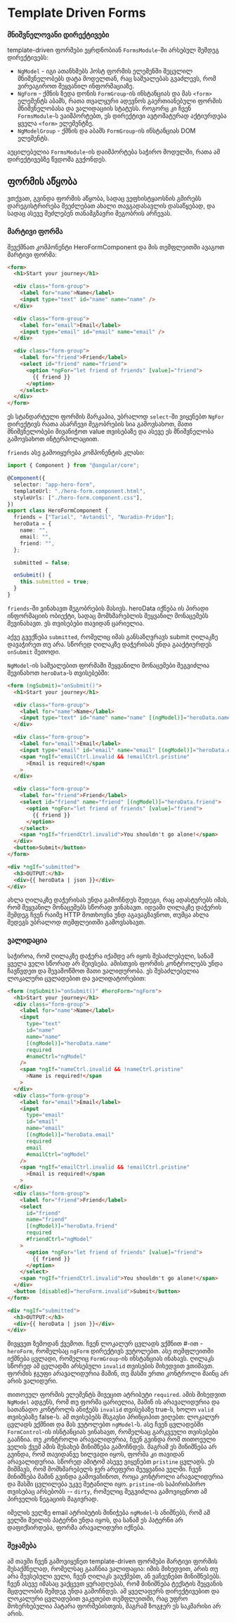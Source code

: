 # Template Driven Forms

### მნიშვნელოვანი დირექტივები

template-driven ფორმები ეყრდნობიან `FormsModule`-ში არსებულ შემდეგ დირექტივებს:

- `NgModel` - იგი ათანხმებს ჰოსტ ფორმის ელემენში შეცვლილ მნიშვნელობებს დატა მოდელთან, რაც საშუალებას გვაძლევს, რომ ვირეაგიროთ შეყვანილ ინფორმაციაზე.
- `NgForm` - ქმნის ზედა დონის `FormGroup`-ის ინსტანციას და მას `<form>` ელემენტს აბამს, რათა თვალყური ადევნოს გაერთიანებული ფორმის მნიშვნელობასა და ვალიდაციის სტატუსს. როგორც კი ჩვენ `FormsModule`-ს ვაიმპორტებთ, ეს დირექტივი ავტომატურად აქტიურდება ყველა `<form>` ელემენტზე.
- `NgModelGroup` - ქმნის და აბამს `FormGroup`-ის ინსტანციას DOM ელემენტს.

აუცილებელია `FormsModule`-ის დაიმპორტება საჭირო მოდულში, რათა ამ დირექტივებზე წვდომა გვქონდეს.

## ფორმის აწყობა

ვთქვათ, გვინდა ფორმის აწყობა, სადაც ვეფხისტყაოსნის გმირებს
დარეგისტრირება შეეძლებათ ახალი თავგადასავლის დასაწყებად,
და სადაც ასევე შეძლებენ თანამგზავრი მეგობრის არჩევას.

### მარტივი ფორმა

შევქმნათ კომპონენტი HeroFormComponent და მის თემფლეითში ავაგოთ მარტივი ფორმა:

```html
<form>
  <h1>Start your journey</h1>

  <div class="form-group">
    <label for="name">Name</label>
    <input type="text" id="name" name="name" />
  </div>

  <div class="form-group">
    <label for="email">Email</label>
    <input type="email" id="email" name="email" />
  </div>

  <div class="form-group">
    <label for="friend">Friend</label>
    <select id="friend" name="friend">
      <option *ngFor="let friend of friends" [value]="friend">
        {{ friend }}
      </option>
    </select>
  </div>
</form>
```

ეს სტანდარტული ფორმის მარკაპია, უბრალოდ `select`-ში ვიყენებთ
`NgFor` დირექტივს რათა ასარჩევი მეგობრების სია გამოვსახოთ,
მათი მნიშვნელობები მივანიჭოთ value თვისებაზე და ასევე ეს
მნიშვნელობა გამოვსახოთ ინტერპოლაციით.

`friends` ასე გამოიყურება კომპონენტის კლასი:

```ts
import { Component } from "@angular/core";

@Component({
  selector: "app-hero-form",
  templateUrl: "./hero-form.component.html",
  styleUrls: ["./hero-form.component.css"],
})
export class HeroFormComponent {
  friends = ["Tariel", "Avtandil", "Nuradin-Pridon"];
  heroData = {
    name: "",
    email: "",
    friend: "",
  };

  submitted = false;

  onSubmit() {
    this.submitted = true;
  }
}
```

`friends`-ში ვინახავთ მეგობრების მასივს. heroData იქნება ის
პირადი ინფორმაციის ობიექტი, სადაც მომხმარებლის შეყვანილ მონაცემებს
შევინახავთ. ეს თვისებები თავიდან ცარიელია.

აქვე გვექნება `submitted`, რომელიც იმას განსაზღვრავს submit ღილაკზე
დავაჭირეთ თუ არა. სწორედ ღილაკზე დაჭერისას უნდა გააქტიურდეს `onSubmit` მეთოდი.

`NgModel`-ის საშუალებით ფორმაში შეყვანილი მონაცემები შეგვიძლია შევინახოთ
`heroData`-ს თვისებებში:

```html
<form (ngSubmit)="onSubmit()">
  <h1>Start your journey</h1>

  <div class="form-group">
    <label for="name">Name</label>
    <input type="text" id="name" name="name" [(ngModel)]="heroData.name" />
  </div>

  <div class="form-group">
    <label for="email">Email</label>
    <input type="email" id="email" name="email" [(ngModel)]="heroData.email" />
    <span *ngIf="emailCtrl.invalid && !emailCtrl.pristine"
      >Email is required!</span
    >
  </div>

  <div class="form-group">
    <label for="friend">Friend</label>
    <select id="friend" name="friend" [(ngModel)]="heroData.friend">
      <option *ngFor="let friend of friends" [value]="friend">
        {{ friend }}
      </option>
    </select>
    <span *ngIf="friendCtrl.invalid">You shouldn't go alone!</span>
  </div>
  <button>Submit</button>
</form>

<div *ngIf="submitted">
  <h3>OUTPUT:</h3>
  <div>{{ heroData | json }}</div>
</div>
```

ახლა ღილაკზე დაჭერისას უნდა გამოჩნდეს შედეგი, რაც ადასტურებს იმას, რომ
შეყვანილ მონაცემებს სწორად ვინახავთ. იდეაში ღილაკზე დაჭერის შემდეგ
ჩვენ რაიმე HTTP მოთხოვნა უნდ აგავაგზავნოთ, თუმცა ახლა შედეგს უბრალოდ
თემფლეითში გამოვსახავთ.

### ვალიდაცია

საჭიროა, რომ ღილაკზე დაჭერა იქამდე არ იყოს შესაძლებელი, სანამ ყველა ველი სწორად
არ შეივსება. ამისთვის ფორმის კონტროლებს უნდა ჩავწვდეთ და შევამოწმოთ მათი ვალიდურობა.
ეს შესაძლებელია ლოკალური ცვლადებით და ვალიდატორებით:

```html
<form (ngSubmit)="onSubmit()" #heroForm="ngForm">
  <h1>Start your journey</h1>
  <div class="form-group">
    <label for="name">Name</label>
    <input
      type="text"
      id="name"
      name="name"
      [(ngModel)]="heroData.name"
      required
      #nameCtrl="ngModel"
    />
    <span *ngIf="nameCtrl.invalid && !nameCtrl.pristine"
      >Name is required!</span
    >
  </div>
  <div class="form-group">
    <label for="email">Email</label>
    <input
      type="email"
      id="email"
      name="email"
      [(ngModel)]="heroData.email"
      required
      email
      #emailCtrl="ngModel"
    />
    <span *ngIf="emailCtrl.invalid && !emailCtrl.pristine"
      >Email is required!</span
    >
  </div>
  <div class="form-group">
    <label for="friend">Friend</label>
    <select
      id="friend"
      name="friend"
      [(ngModel)]="heroData.friend"
      required
      #friendCtrl="ngModel"
    >
      <option *ngFor="let friend of friends" [value]="friend">
        {{ friend }}
      </option>
    </select>
    <span *ngIf="friendCtrl.invalid">You shouldn't go alone!</span>
  </div>
  <button [disabled]="heroForm.invalid">Submit</button>
</form>

<div *ngIf="submitted">
  <h3>OUTPUT:</h3>
  <div>{{ heroData | json }}</div>
</div>
```

მივყვეთ ზემოდან ქვემოთ. ჩვენ ლოკალურ ცვლადს ვქმნით #-ით - `heroForm`, რომელსაც
`ngForm` დირექტივს ვუტოლებთ. ასე თემფლეითში იქმნება ცვლადი, რომელიც `FormGroup`-ის
ინსტანციას ინახავს. ღილაკს სწორედ ამ ცვლადში არსებული `invalid` თვისების მიხედვით
ვთიშავთ. ფორმის ჯგუფი არავალიდურია მაშინ, თუ მასში ერთი კონტროლი მაინც არ არის ვალიდური.

თითოეულ ფორმის ელემენტს მივეცით ატრიბუტი `required`. ამის მიხედვით `NgModel` ადგენს,
რომ თუ ფორმა ცარიელია, მაშინ ის არავალიდურია და სათანადო კონტროლს ანიჭებს `invalid`
თვისებაზე true-ს, ხოლო `valid` თვისებაზე false-ს. ამ თვისებებს მსგავსი პრინციპით ვიღებთ:
ლოკალურ ცვლადს ვქმნით და მას ვუტოლებთ `ngModel`-ს. ასე ჩვენ ცვლადებში `FormControl`-ის
ისნტანციას ვინახავთ, რომელსაც გარკვეული თვისებები გააჩნია. თუ კონტროლი არავალიდურია, ჩვენ
გვინდა რომ თითოეული ველის ქვეშ ამის შესახებ მინიშნება გამოჩნდეს. მაგრამ ეს მინიშნება არ გვინდა,
რომ თავიდანვე ხილვადი იყოს, ფორმა კი თავიდან არავალიდურია. სწორედ ამიტომ ასევე ვიყენებთ
`pristine` ცვლადს. ეს მიშმავს, რომ მომხმარებელს ჯერ არეფერი შეუყვანია ველში. ჩვენ
მინიშნება მაშინ გვინდა გამოვაჩინოთ, როცა კონტროლი არავალიდურია და მასში ცვლილება
უკვე შეტანილი იყო. `pristine`-ის საპირისპირო თვისებაც არსებობს -- `dirty`, რომელიც შეგვიძლია
გამოვიყენოთ ამ პირველის ნეგაციის მაგივრად.

იმელის ველზე email ატრიბუტის მინიჭება `ngModel`-ს ანიშნებს, რომ ამ ველში მეილის პატერნი უნდა იყოს,
და სანამ ეს პატერნი არ დაფიქსირდება, ფორმა არავალიდური იქნება.

### შეჯამება

ამ თავში ჩვენ გამოვიყენეთ template-driven ფორმები მარტივი ფორმის შესაქმნელად, რომელსაც გააჩნია
ვალიდაცია: იმის მიხედვით, არის თუ არა შევსებული ველი, ჩვენ ღილაკს ვაუქმებთ, ან ვაჩვენებთ მინიშნებებს.
ჩვენ ასევე იმასაც ვაქცევთ ყურადღებას, რომ მინიშნება ტექსტის შეყვანის მცდელობის შემდეგ უნდა გამოჩნდეს.
ამ ყველაფერს დირექტივებით და ლოკალური ცვლადებით ვაკეთებთ თემფლეითში, რაც უფრო მოხერხებულია
პატარა ფორმებისთვის, მაგრამ ზოგჯერ ეს საკმარისი არ არის.
